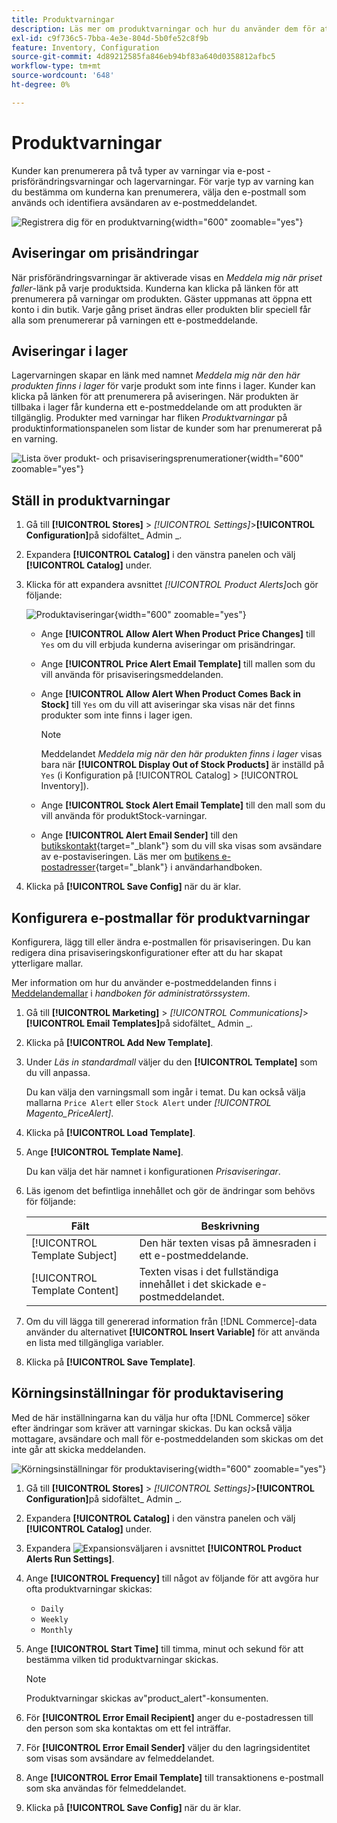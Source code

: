 ```yaml
---
title: Produktvarningar
description: Läs mer om produktvarningar och hur du använder dem för att meddela kunderna om lagerstatus och prisförändringar för produkter.
exl-id: c9f736c5-7bba-4e3e-804d-5b0fe52c8f9b
feature: Inventory, Configuration
source-git-commit: 4d89212585fa846eb94bf83a640d0358812afbc5
workflow-type: tm+mt
source-wordcount: '648'
ht-degree: 0%

---
```


# Produktvarningar

Kunder kan prenumerera på två typer av varningar via e-post - prisförändringsvarningar och lagervarningar. För varje typ av varning kan du bestämma om kunderna kan prenumerera, välja den e-postmall som används och identifiera avsändaren av e-postmeddelandet.

![Registrera dig för en produktvarning](assets/product-alert-setting.png){width="600" zoomable="yes"}

## Aviseringar om prisändringar

När prisförändringsvarningar är aktiverade visas en _Meddela mig när priset faller_-länk på varje produktsida. Kunderna kan klicka på länken för att prenumerera på varningar om produkten. Gäster uppmanas att öppna ett konto i din butik. Varje gång priset ändras eller produkten blir speciell får alla som prenumererar på varningen ett e-postmeddelande.

## Aviseringar i lager

Lagervarningen skapar en länk med namnet _Meddela mig när den här produkten finns i lager_ för varje produkt som inte finns i lager. Kunder kan klicka på länken för att prenumerera på aviseringen. När produkten är tillbaka i lager får kunderna ett e-postmeddelande om att produkten är tillgänglig. Produkter med varningar har fliken _Produktvarningar_ på produktinformationspanelen som listar de kunder som har prenumererat på en varning.

![Lista över produkt- och prisaviseringsprenumerationer](assets/inventory-product-alerts.png){width="600" zoomable="yes"}

## Ställ in produktvarningar

1. Gå till **[!UICONTROL Stores]** > _[!UICONTROL Settings]_>**[!UICONTROL Configuration]**&#x200B;på sidofältet_ Admin _.

1. Expandera **[!UICONTROL Catalog]** i den vänstra panelen och välj **[!UICONTROL Catalog]** under.

1. Klicka för att expandera avsnittet _[!UICONTROL Product Alerts]_&#x200B;och gör följande:

   ![Produktaviseringar](assets/config-catalog-product-alerts.png){width="600" zoomable="yes"}

   - Ange **[!UICONTROL Allow Alert When Product Price Changes]** till `Yes` om du vill erbjuda kunderna aviseringar om prisändringar.

   - Ange **[!UICONTROL Price Alert Email Template]** till mallen som du vill använda för prisaviseringsmeddelanden.

   - Ange **[!UICONTROL Allow Alert When Product Comes Back in Stock]** till `Yes` om du vill att aviseringar ska visas när det finns produkter som inte finns i lager igen.

     >[!NOTE]
     >
     >Meddelandet _Meddela mig när den här produkten finns i lager_ visas bara när **[!UICONTROL Display Out of Stock Products]** är inställd på `Yes` (i Konfiguration på [!UICONTROL Catalog] > [!UICONTROL Inventory]).

   - Ange **[!UICONTROL Stock Alert Email Template]** till den mall som du vill använda för produktStock-varningar.

   - Ange **[!UICONTROL Alert Email Sender]** till den [butikskontakt](../getting-started/store-details.md#store-email-addresses){target="_blank"} som du vill ska visas som avsändare av e-postaviseringen. Läs mer om [butikens e-postadresser](../configuration-reference/general/store-email-addresses.md){target="_blank"} i användarhandboken.

1. Klicka på **[!UICONTROL Save Config]** när du är klar.

## Konfigurera e-postmallar för produktvarningar

Konfigurera, lägg till eller ändra e-postmallen för prisaviseringen. Du kan redigera dina prisaviseringskonfigurationer efter att du har skapat ytterligare mallar.

Mer information om hur du använder e-postmeddelanden finns i [Meddelandemallar](../systems/email-template-custom.md#message-templates) i _handboken för administratörssystem_.

1. Gå till **[!UICONTROL Marketing]** > _[!UICONTROL Communications]_>**[!UICONTROL Email Templates]**&#x200B;på sidofältet_ Admin _.

1. Klicka på **[!UICONTROL Add New Template]**.

1. Under _Läs in standardmall_ väljer du den **[!UICONTROL Template]** som du vill anpassa.

   Du kan välja den varningsmall som ingår i temat. Du kan också välja mallarna `Price Alert` eller `Stock Alert` under _[!UICONTROL Magento_PriceAlert]_.

1. Klicka på **[!UICONTROL Load Template]**.

1. Ange **[!UICONTROL Template Name]**.

   Du kan välja det här namnet i konfigurationen _Prisaviseringar_.

1. Läs igenom det befintliga innehållet och gör de ändringar som behövs för följande:

   | Fält | Beskrivning |
   | ----- | ----- |
   | [!UICONTROL Template Subject] | Den här texten visas på ämnesraden i ett e-postmeddelande. |
   | [!UICONTROL Template Content] | Texten visas i det fullständiga innehållet i det skickade e-postmeddelandet. |

1. Om du vill lägga till genererad information från [!DNL Commerce]-data använder du alternativet **[!UICONTROL Insert Variable]** för att använda en lista med tillgängliga variabler.

1. Klicka på **[!UICONTROL Save Template]**.

## Körningsinställningar för produktavisering

Med de här inställningarna kan du välja hur ofta [!DNL Commerce] söker efter ändringar som kräver att varningar skickas. Du kan också välja mottagare, avsändare och mall för e-postmeddelanden som skickas om det inte går att skicka meddelanden.

![Körningsinställningar för produktavisering](assets/config-catalog-product-alerts-run-settings.png){width="600" zoomable="yes"}

1. Gå till **[!UICONTROL Stores]** > _[!UICONTROL Settings]_>**[!UICONTROL Configuration]**&#x200B;på sidofältet_ Admin _.

1. Expandera **[!UICONTROL Catalog]** i den vänstra panelen och välj **[!UICONTROL Catalog]** under.

1. Expandera ![Expansionsväljaren](../assets/icon-display-expand.png) i avsnittet **[!UICONTROL Product Alerts Run Settings]**.

1. Ange **[!UICONTROL Frequency]** till något av följande för att avgöra hur ofta produktvarningar skickas:

   - `Daily`
   - `Weekly`
   - `Monthly`

1. Ange **[!UICONTROL Start Time]** till timma, minut och sekund för att bestämma vilken tid produktvarningar skickas.

   >[!NOTE]
   >
   >Produktvarningar skickas av&quot;product_alert&quot;-konsumenten.

1. För **[!UICONTROL Error Email Recipient]** anger du e-postadressen till den person som ska kontaktas om ett fel inträffar.

1. För **[!UICONTROL Error Email Sender]** väljer du den lagringsidentitet som visas som avsändare av felmeddelandet.

1. Ange **[!UICONTROL Error Email Template]** till transaktionens e-postmall som ska användas för felmeddelandet.

1. Klicka på **[!UICONTROL Save Config]** när du är klar.
